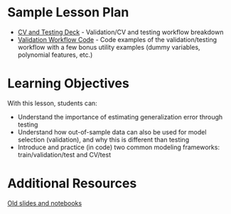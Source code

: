 # Sample Lesson Plan

- [CV and Testing Deck](CV_and_testing.key) - Validation/CV and testing workflow breakdown
- [Validation Workflow Code](validation_workflow_and_utilities.ipynb) - Code examples of the validation/testing workflow with a few bonus utility examples (dummy variables, polynomial features, etc.)

# Learning Objectives

With this lesson, students can:

- Understand the importance of estimating generalization error through testing
- Understand how out-of-sample data can also be used for model selection (validation), and why this is different than testing
- Introduce and practice (in code) two common modeling frameworks: train/validation/test and CV/test

# Additional Resources

[Old slides and notebooks](additional_resources)

